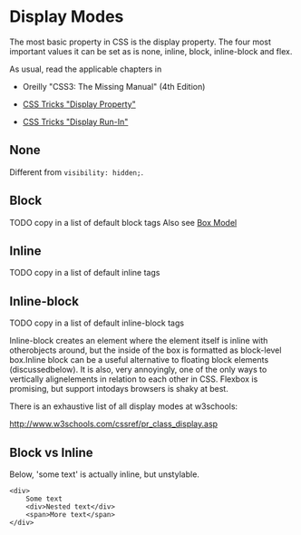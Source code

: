 # Display Modes

The most basic property in CSS is the display property. The four most important
values it can be set as is none, inline, block, inline-block and flex.

As usual, read the applicable chapters in

+ Oreilly "CSS3: The Missing Manual" (4th Edition)

+ [CSS Tricks "Display Property"](https://css-tricks.com/almanac/properties/d/display)
+ [CSS Tricks "Display Run-In"](https://css-tricks.com/run-in)

## None

Different from `visibility: hidden;`.

## Block

TODO copy in a list of default block tags
Also see [Box Model](./box-model.md)

## Inline

TODO copy in a list of default inline tags

## Inline-block


TODO copy in a list of default inline-block tags

Inline-block creates an element where the element itself is inline with otherobjects around, but the inside of the box is formatted as block-level box.Inline block can be a useful alternative to floating block elements (discussedbelow). It is also, very annoyingly, one of the only ways to vertically alignelements in relation to each other in CSS. Flexbox is promising, but support intodays browsers is shaky at best.

There is an exhaustive list of all display modes at w3schools:

<http://www.w3schools.com/cssref/pr_class_display.asp>

## Block vs Inline

Below, 'some text' is actually inline, but unstylable.

```
<div>
	Some text
	<div>Nested text</div>
	<span>More text</span>
</div>
```
